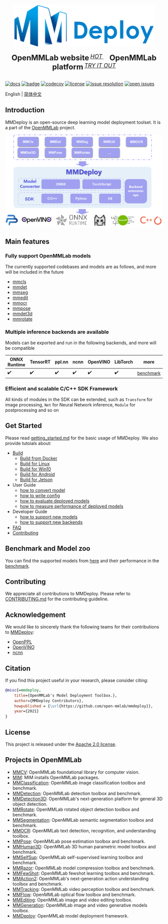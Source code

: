 <div align="center">
  <img src="resources/mmdeploy-logo.png" width="450"/>
  <div>&nbsp;</div>
  <div align="center">
    <b><font size="5">OpenMMLab website</font></b>
    <sup>
      <a href="https://openmmlab.com">
        <i><font size="4">HOT</font></i>
      </a>
    </sup>
    &nbsp;&nbsp;&nbsp;&nbsp;
    <b><font size="5">OpenMMLab platform</font></b>
    <sup>
      <a href="https://platform.openmmlab.com">
        <i><font size="4">TRY IT OUT</font></i>
      </a>
    </sup>
  </div>
  <div>&nbsp;</div>
</div>

[![docs](https://img.shields.io/badge/docs-latest-blue)](https://mmdeploy.readthedocs.io/en/latest/)
[![badge](https://github.com/open-mmlab/mmdeploy/workflows/build/badge.svg)](https://github.com/open-mmlab/mmdeploy/actions)
[![codecov](https://codecov.io/gh/open-mmlab/mmdeploy/branch/master/graph/badge.svg)](https://codecov.io/gh/open-mmlab/mmdeploy)
[![license](https://img.shields.io/github/license/open-mmlab/mmdeploy.svg)](https://github.com/open-mmlab/mmdeploy/blob/master/LICENSE)
[![issue resolution](https://img.shields.io/github/issues-closed-raw/open-mmlab/mmdeploy)](https://github.com/open-mmlab/mmdeploy/issues)
[![open issues](https://img.shields.io/github/issues-raw/open-mmlab/mmdeploy)](https://github.com/open-mmlab/mmdeploy/issues)


English | [简体中文](README_zh-CN.md)

## Introduction

MMDeploy is an open-source deep learning model deployment toolset. It is a part of the [OpenMMLab](https://openmmlab.com/) project.

<div align="center">
  <img src="resources/introduction.png" width="800"/>
</div>


## Main features

### Fully support OpenMMLab models

The currently supported codebases and models are as follows, and more will be included in the future
  - [mmcls](docs/en/04-supported-codebases/mmcls.md)
  - [mmdet](docs/en/04-supported-codebases/mmdet.md)
  - [mmseg](docs/en/04-supported-codebases/mmseg.md)
  - [mmedit](docs/en/04-supported-codebases/mmedit.md)
  - [mmocr](docs/en/04-supported-codebases/mmocr.md)
  - [mmpose](docs/en/04-supported-codebases/mmpose.md)
  - [mmdet3d](docs/en/04-supported-codebases/mmdet3d.md)
  - [mmrotate](docs/en/04-supported-codebases/mmrotate.md)

### Multiple inference backends are available

Models can be exported and run in the following backends, and more will be compatible

| ONNX Runtime | TensorRT | ppl.nn | ncnn | OpenVINO | LibTorch | more                                           |
| ------------ | -------- | ------ | ---- | -------- | -------- | ---------------------------------------------- |
| ✔️            | ✔️        | ✔️      | ✔️    | ✔️        | ✔️        | [benchmark](docs/en/03-benchmark/benchmark.md) |



### Efficient and scalable C/C++ SDK Framework

All kinds of modules in the SDK can be extended, such as `Transform` for image processing, `Net` for Neural Network inference, `Module` for postprocessing and so on

## Get Started

Please read [getting_started.md](docs/en/get_started.md) for the basic usage of MMDeploy. We also provide tutoials about:

* [Build](docs/en/01-how-to-build/build_from_source.md)
  * [Build from Docker](docs/en/01-how-to-build/build_from_docker.md)
  * [Build for Linux](docs/en/01-how-to-build/linux-x86_64.md)
  * [Build for Win10](docs/en/01-how-to-build/windows.md)
  * [Build for Android](docs/en/01-how-to-build/android.md)
  * [Build for Jetson](docs/en/01-how-to-build/jetsons.md)
* User Guide
  * [how to convert model](docs/en/02-how-to-run/how_to_convert_model.md)
  * [how to write config](docs/en/02-how-to-run/how_to_write_config.md)
  * [how to evaluate deployed models](docs/en/02-how-to-run/how_to_evaluate_a_model.md)
  * [how to measure performance of deployed models](docs/end/../en/02-how-to-run/how_to_measure_performance_of_models.md)
* Developer Guide
  * [how to support new models](docs/en/06-developer-guide/how_to_support_new_models.md)
  * [how to support new backends](docs/en/06-developer-guide/how_to_support_new_backends.md)
* [FAQ](docs/en/faq.md)
* [Contributing](.github/CONTRIBUTING.md)

## Benchmark and Model zoo

You can find the supported models from [here](docs/en/03-benchmark/supported_models.md) and their performance in the [benchmark](docs/en/03-benchmark/benchmark.md).

## Contributing

We appreciate all contributions to MMDeploy. Please refer to [CONTRIBUTING.md](.github/CONTRIBUTING.md) for the contributing guideline.

## Acknowledgement

We would like to sincerely thank the following teams for their contributions to [MMDeploy](https://github.com/open-mmlab/mmdeploy):
- [OpenPPL](https://github.com/openppl-public)
- [OpenVINO](https://github.com/openvinotoolkit/openvino)
- [ncnn](https://github.com/Tencent/ncnn)

## Citation

If you find this project useful in your research, please consider citing:

```BibTeX
@misc{=mmdeploy,
    title={OpenMMLab's Model Deployment Toolbox.},
    author={MMDeploy Contributors},
    howpublished = {\url{https://github.com/open-mmlab/mmdeploy}},
    year={2021}
}
```

## License

This project is released under the [Apache 2.0 license](LICENSE).

## Projects in OpenMMLab

- [MMCV](https://github.com/open-mmlab/mmcv): OpenMMLab foundational library for computer vision.
- [MIM](https://github.com/open-mmlab/mim): MIM installs OpenMMLab packages.
- [MMClassification](https://github.com/open-mmlab/mmclassification): OpenMMLab image classification toolbox and benchmark.
- [MMDetection](https://github.com/open-mmlab/mmdetection): OpenMMLab detection toolbox and benchmark.
- [MMDetection3D](https://github.com/open-mmlab/mmdetection3d): OpenMMLab's next-generation platform for general 3D object detection.
- [MMRotate](https://github.com/open-mmlab/mmrotate): OpenMMLab rotated object detection toolbox and benchmark.
- [MMSegmentation](https://github.com/open-mmlab/mmsegmentation): OpenMMLab semantic segmentation toolbox and benchmark.
- [MMOCR](https://github.com/open-mmlab/mmocr): OpenMMLab text detection, recognition, and understanding toolbox.
- [MMPose](https://github.com/open-mmlab/mmpose): OpenMMLab pose estimation toolbox and benchmark.
- [MMHuman3D](https://github.com/open-mmlab/mmhuman3d): OpenMMLab 3D human parametric model toolbox and benchmark.
- [MMSelfSup](https://github.com/open-mmlab/mmselfsup): OpenMMLab self-supervised learning toolbox and benchmark.
- [MMRazor](https://github.com/open-mmlab/mmrazor): OpenMMLab model compression toolbox and benchmark.
- [MMFewShot](https://github.com/open-mmlab/mmfewshot): OpenMMLab fewshot learning toolbox and benchmark.
- [MMAction2](https://github.com/open-mmlab/mmaction2): OpenMMLab's next-generation action understanding toolbox and benchmark.
- [MMTracking](https://github.com/open-mmlab/mmtracking): OpenMMLab video perception toolbox and benchmark.
- [MMFlow](https://github.com/open-mmlab/mmflow): OpenMMLab optical flow toolbox and benchmark.
- [MMEditing](https://github.com/open-mmlab/mmediting): OpenMMLab image and video editing toolbox.
- [MMGeneration](https://github.com/open-mmlab/mmgeneration): OpenMMLab image and video generative models toolbox.
- [MMDeploy](https://github.com/open-mmlab/mmdeploy): OpenMMLab model deployment framework.
